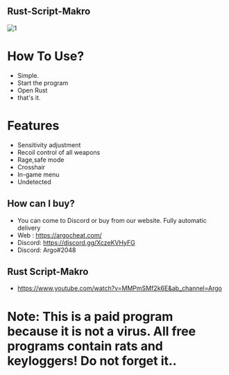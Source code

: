 ##  Rust-Script-Makro
![1](https://user-images.githubusercontent.com/113839299/194727140-d3b26d7b-568f-4d28-8604-ab188a8eab0d.png)
# How To Use?
- Simple. 
- Start the program
- Open Rust
- that's it.
# Features
 - Sensitivity adjustment
- Recoil control of all weapons
- Rage,safe mode
- Crosshair 
- In-game menu
- Undetected
## How can I buy?
- You can come to Discord or buy from our website. Fully automatic delivery
- Web : https://argocheat.com/
- Discord: https://discord.gg/XczeKVHyFG
- Discord: Argo#2048
## Rust Script-Makro
- https://www.youtube.com/watch?v=MMPmSMf2k6E&ab_channel=Argo
# Note: This is a paid program because it is not a virus. All free programs contain rats and keyloggers! Do not forget it..

